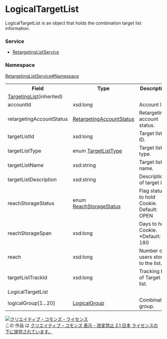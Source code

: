 # LogicalTargetList
LogicalTargetList is an object that holds the combination target list information.

### Service
+ [RetargetingListService](../../services/RetargetingListService.md)

### Namespace
[RetargetingListService#Namespace](../../services/RetargetingListService.md#namespace)

<table>
 <tr>
  <th>Field</th>
  <th>Type</th>
  <th>Description</th>
  <th>response</th>
  <th>get</th>
  <th>add</th>
  <th>set</th>
  <th>remove</th>
 </tr>
  <tr>
  <td colspan="8"><a href="TargetingList.md">TargetingList</a>(inherited)</td>
 </tr>
 <tr>
  <td>accountId</td>
  <td>xsd:long</td>
  <td>Account ID.</td>
  <td>yes</td>
  <td>Requirement</td>
  <td>Requirement</td>
  <td>Requirement</td>
  <td>-</td>
 </tr>
 <tr>
  <td>retargetingAccountStatus</td>
  <td><a href="RetargetingAccountStatus.md">RetargetingAccountStatus</a></td>
  <td>Retargeting account status.</td>
  <td>yes</td>
  <td>-</td>
  <td>-</td>
  <td>-</td>
  <td>-</td>
 </tr>
 <tr>
  <td>targetListId</td>
  <td>xsd:long</a></td>
  <td>Target list ID.</td>
  <td>yes</td>
  <td>-</td>
  <td>-</td>
  <td>Requirement</td>
  <td>-</td>
 </tr>
 <tr>
  <td>targetListType</td>
  <td>enum <a href="TargetListType.md">TargetListType</a></td>
  <td>Target list type.</td>
  <td>yes</td>
  <td>Requirement</td>
  <td>Requirement</td>
  <td>Requirement</td>
  <td>-</td>
 </tr>
  <tr>
  <td>targetListName</td>
  <td>xsd:string</a></td>
  <td>Target list name.</td>
  <td>yes</td>
  <td>-</td>
  <td>Requirement</td>
  <td>Optional</td>
  <td>-</td>
 </tr>
  <tr>
  <td>targetListDescription</td>
  <td>xsd:string</a></td>
  <td>Description of target list.</td>
  <td>yes</td>
  <td>-</td>
  <td>Optional</td>
  <td>Optional</td>
  <td>-</td>
 </tr>
  <tr>
  <td>reachStorageStatus</td>
  <td>enum <a href="ReachStorageStatus.md">ReachStorageStatus</a></td>
  <td>Flag status to hold Cookie.<br>Default: OPEN</td>
  <td>yes</td>
  <td>-</td>
  <td>Optional<br>*Ignore for Logical TargetList</td>
  <td>Optional<br>*Ignore for Logical TargetList</td>
  <td>-</td>
 </tr>
  <tr>
  <td>reachStorageSpan</td>
  <td>xsd:long</a></td>
  <td>Days to hold Cookie.<br>*Default: 180</td>
  <td>yes</td>
  <td>-</td>
  <td>Optional<br>*Ignore for Logical TargetList</td>
  <td>Optional<br>*Ignore for Logical TargetList</td>
  <td>-</td>
 </tr>
  <tr>
  <td>reach</td>
  <td>xsd:long</a></td>
  <td>Number of users stored to the list.</td>
  <td>yes</td>
  <td>-</td>
  <td>-</td>
  <td>-</td>
  <td>-</td>
 </tr>
 <tr>
  <td>targetListTrackId</td>
  <td>xsd:long</a></td>
  <td>Tracking ID of Target list.</td>
  <td>yes</td>
  <td>-</td>
  <td>-</td>
  <td>-</td>
  <td>-</td>
 </tr>
 <tr>
  <td colspan="8">LogicalTargetList</td>
 </tr>
 <tr>
  <td>logicalGroup[1...20]</td>
  <td><a href="LogicalGroup.md">LogicalGroup</a></a></td>
  <td>Combination group.</td>
  <td>yes</td>
  <td>-</td>
  <td>Requirement</td>
  <td>Requirement</td>
  <td>-</td>
 </tr>
</table>

<a rel="license" href="http://creativecommons.org/licenses/by-nd/2.1/jp/"><img alt="クリエイティブ・コモンズ・ライセンス" style="border-width:0" src="https://i.creativecommons.org/l/by-nd/2.1/jp/88x31.png" /></a><br />この 作品 は <a rel="license" href="http://creativecommons.org/licenses/by-nd/2.1/jp/">クリエイティブ・コモンズ 表示 - 改変禁止 2.1 日本 ライセンスの下に提供されています。</a>
